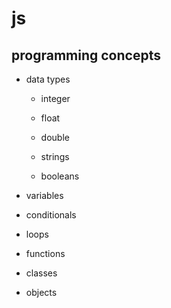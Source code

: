 # js

## programming concepts

* data types
   
    * integer

    * float

    * double

    * strings

    * booleans

    



* variables

* conditionals

* loops

* functions

* classes

* objects